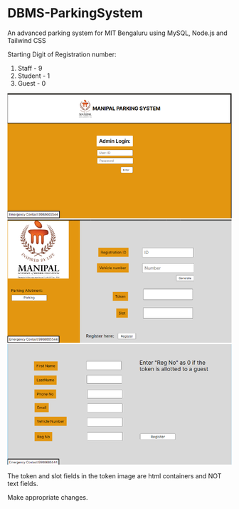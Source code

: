 # DBMS-ParkingSystem
An advanced parking system for MIT Bengaluru using MySQL, Node.js and Tailwind CSS

Starting Digit of Registration number:
1. Staff - 9
2. Student - 1
3. Guest - 0

![alt text](app/images/index.png)
![alt text](app/images/token.png)
![alt text](app/images/reg.png)

The token and slot fields in the token image are html containers and NOT text fields.

Make appropriate changes.